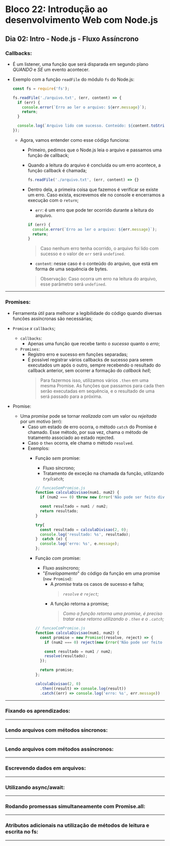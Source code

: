 # Bloco 22: Introdução ao desenvolvimento Web com Node.js
## Dia 02: Intro - Node.js - Fluxo Assíncrono


### Callbacks:
* É um listener, uma função que será disparada em segundo plano *QUANDO* e *SE* um evento acontecer.
* Exemplo com a função `readFile` do módulo `fs` do Node.js:

  ~~~javascript
  const fs = require('fs');

  fs.readFile('./arquivo.txt', (err, content) => {
    if (err) {
      console.error(`Erro ao ler o arquivo: ${err.message}`);
      return;
    }

    console.log(`Arquivo lido com sucesso. Conteúdo: ${content.toString('utf8')}`);
  });
  ~~~

  * Agora, vamos entender como esse código funciona:
    * Primeiro, pedimos que o Node.js leia o arquivo e passamos uma função de callback;
    * Quando a leitura do arquivo é concluída ou um erro acontece, a função callback é chamada;
      ~~~javascript
      fs.readFile('./arquivo.txt', (err, content) => {}
      ~~~

    * Dentro dela, a primeira coisa que fazemos é verificar se existe um erro. Caso exista, escrevemos ele no console e encerramos a execução com o `return`;
      * `err`: é um erro que pode ter ocorrido durante a leitura do arquivo.

      ~~~javascript
      if (err) {
        console.error(`Erro ao ler o arquivo: ${err.message}`);
        return;
      }
      ~~~
      > Caso nenhum erro tenha ocorrido, o arquivo foi lido com sucesso e o valor de `err` será `undefined`.

      * `content`: nesse caso é o conteúdo do arquivo, que está em forma de uma sequência de bytes.
      > Observação: Caso ocorra um erro na leitura do arquivo, esse parâmetro será `undefined`.

-------

### Promises:
* Ferramenta útil para melhorar a legibilidade do código quando diversas funcões assíncronas são necessárias;
* `Promise` *x* `callbacks`;
  * `callbacks`:
    * Apenas uma função que recebe tanto o *sucesso* quanto o *erro*;
  * `Promises`:
    * Registro erro e sucesso em funções separadas;
    * É possível registrar vários callbacks de sucesso para serem executados um após o outro, sempre recebendo o resultado do callback anterior, sem ocorrer a formação do *callback hell*;
      > Para fazermos isso, utilizamos vários `.then` em uma mesma Promise. As funções que passamos para cada then serão executadas em sequência, e o resultado de uma será passado para a próxima.

* Promise:
  * Uma *promise* pode se tornar *realizada* com um valor ou *rejeitada* por um motivo (err):
    * Caso um estado de erro ocorra, o método `catch` do Promise é chamado. Esse método, por sua vez, chama o método de tratamento associado ao estado rejected.
    * Caso o `then` ocorra, ele chama o método `resolved`.
    * Exemplos:
      * Função *sem* promise:
        * Fluxo síncrono;
        * Tratamento de exceção na chamada da função, utilizando *`try`/`catch`*;
        ~~~javascript
        // funcaoSemPromise.js
        function calculaDivisao(num1, num2) {
          if (num2 === 0) throw new Error('Não pode ser feito divisão por zero.');

          const resultado = num1 / num2;
          return resultado;
        }

        try{
          const resultado = calculaDivisao(2, 0);
          console.log('resultado: %s', resultado);
        }  catch (e) {
          console.log('erro: %s', e.message);
        };
        ~~~

      * Função *com* promise:
        * Fluxo assíncrono;
        * "*Envelopamento*" do código da função em uma promise (`new Promise`):
          * A *promise* trata os casos de sucesso e falha;
            > *`resolve` e `reject`;*
          * A função retorna a promise;
            > *Como a função retorna uma promise, é preciso tratar esse retorno utilizando o `.then` e o `.catch`;*

        ~~~javascript
        // funcaoComPromise.js
        function calculaDivisao(num1, num2) {
          const promise = new Promise((resolve, reject) => {
            if (num2 === 0) reject(new Error('Não pode ser feito divisão por zero.'));

            const resultado = num1 / num2;
            resolve(resultado);
          });

          return promise;
        };

        calculaDivisao(2, 0)
          .then((result) => console.log(result))
          .catch((err) => console.log('erro: %s', err.message))

        ~~~


-------

### Fixando os aprendizados:


-------

### Lendo arquivos com métodos síncronos:


-------

### Lendo arquivos com métodos assíncronos:


-------

### Escrevendo dados em arquivos:


-------

### Utilizando async/await:


-------

### Rodando promessas simultaneamente com Promise.all:


-------

### Atributos adicionais na utilização de métodos de leitura e escrita no fs:


-------
